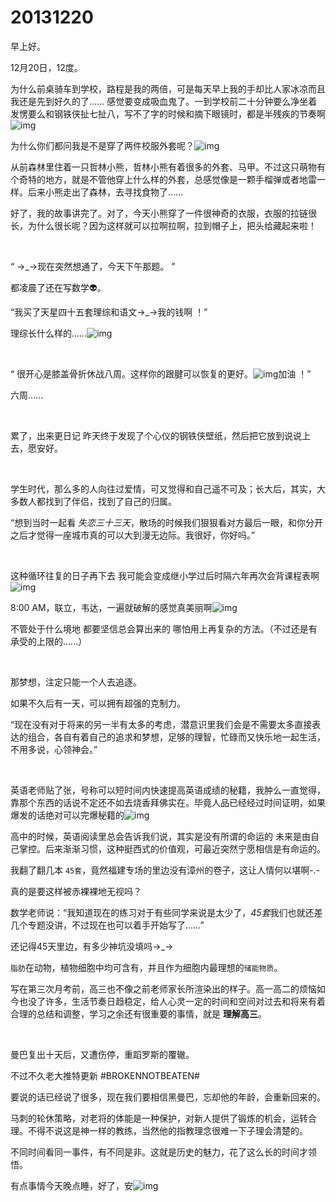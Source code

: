 # 20131220

早上好。

12月20日，12度。

为什么前桌骑车到学校，路程是我的两倍，可是每天早上我的手却比人家冰凉而且我还是先到好久的了…... 感觉要变成吸血鬼了。一到学校前二十分钟要么净坐着发愣要么和钢铁侠扯七扯八，写不了字的时候和摘下眼镜时，都是半残疾的节奏啊![img](http://qzs.qq.com/qzone/em/e105.gif)

为什么你们都问我是不是穿了两件校服外套呢？![img](http://qzs.qq.com/qzone/em/e136.gif)

从前森林里住着一只哲林小熊，哲林小熊有着很多的外套、马甲。不过这只萌物有个奇特的地方，就是不管他穿上什么样的外套，总感觉像是一颗手榴弹或者地雷一样。后来小熊走出了森林，去寻找食物了……

好了，我的故事讲完了。对了，今天小熊穿了一件很神奇的衣服，衣服的拉链很长，为什么很长呢？因为这样就可以拉啊拉啊，拉到帽子上，把头给藏起来啦！

<br/>

“ →_→现在突然想通了，今天下午那题。 ”

都凌晨了还在写数学👽。

“我买了天星四十五套理综和语文→_→我的钱啊 ！”

理综长什么样的……![img](http://qzs.qq.com/qzone/em/e136.gif)

<br/>

“ 很开心是膝盖骨折休战八周。这样你的跟腱可以恢复的更好。![img](http://qzs.qq.com/qzone/em/e103.gif)加油 ！”

六周…...

<br/>

累了，出来更日记 昨天终于发现了个心仪的钢铁侠壁纸，然后把它放到说说上去，愿安好。

<br/>

学生时代，那么多的人向往过爱情，可又觉得和自己遥不可及；长大后，其实，大多数人都找到了伴侣，找到了自己的归属。

“想到当时一起看 *失恋三十三天*，散场的时候我们狠狠看对方最后一眼，和你分开之后才觉得一座城市真的可以大到漫无边际。我很好，你好吗。”

<br/>

这种循环往复的日子再下去 我可能会变成继小学过后时隔六年再次会背课程表啊![img](http://qzs.qq.com/qzone/em/e136.gif)

8:00 AM，联立，韦达，一遍就破解的感觉真美丽啊![img](http://qzs.qq.com/qzone/em/e120.gif)

不管处于什么境地 都要坚信总会算出来的 哪怕用上再复杂的方法。（不过还是有承受的上限的…...）

<br/>

那梦想，注定只能一个人去追逐。

如果不久后有一天，可以拥有超强的克制力。

“现在没有对于将来的另一半有太多的考虑，潜意识里我们会是不需要太多直接表达的组合，各自有着自己的追求和梦想，足够的理智，忙碌而又快乐地一起生活，不用多说，心领神会。”

<br/>

英语老师贴了张，号称可以短时间内快速提高英语成绩的秘籍，我肿么一直觉得，靠那个东西的话说不定还不如去烧香拜佛实在。毕竟人品已经经过时间证明，如果爆发的话绝对可以完爆秘籍的![img](http://qzs.qq.com/qzone/em/e124.gif)

高中的时候，英语阅读里总会告诉我们说，其实是没有所谓的命运的 未来是由自己掌控。后来渐渐习惯，这种挺西式的价值观，可最近突然宁愿相信是有命运的。

我翻了翻几本 `45套`，竟然福建专场的里边没有漳州的卷子，这让人情何以堪啊-.-

真的是要这样被赤裸裸地无视吗？

数学老师说：“我知道现在的练习对于有些同学来说是太少了，*45套*我们也就还差几个专题没讲，不过现在也可以着手开始写了……”

还记得45天里边，有多少神坑没填吗→_→

`脂肪`在动物，植物细胞中均可含有，并且作为细胞内最理想的`储能物质`。

写在第三次月考前，高三也不像之前老师家长所渲染出的样子。高一高二的烦恼如今也没了许多，生活节奏日趋稳定，给人心灵一定的时间和空间对过去和将来有着合理的总结和调整，学习之余还有很重要的事情，就是 **理解高三**。

<br/>

曼巴复出十天后，又遭伤停，重蹈罗斯的覆辙。

不过不久老大推特更新 #BROKENNOTBEATEN#

要说的话已经说了很多，现在我们要相信黑曼巴，忘却他的年龄，会重新回来的。

马刺的轮休策略，对老将的体能是一种保护，对新人提供了锻炼的机会，运转合理。不得不说这是神一样的教练，当然他的指教理念很难一下子理会清楚的。

不同时间看同一事件，有不同是非。这就是历史的魅力，花了这么长的时间才领悟。

有点事情今天晚点睡，好了，安![img](http://qzs.qq.com/qzone/em/e175.gif)